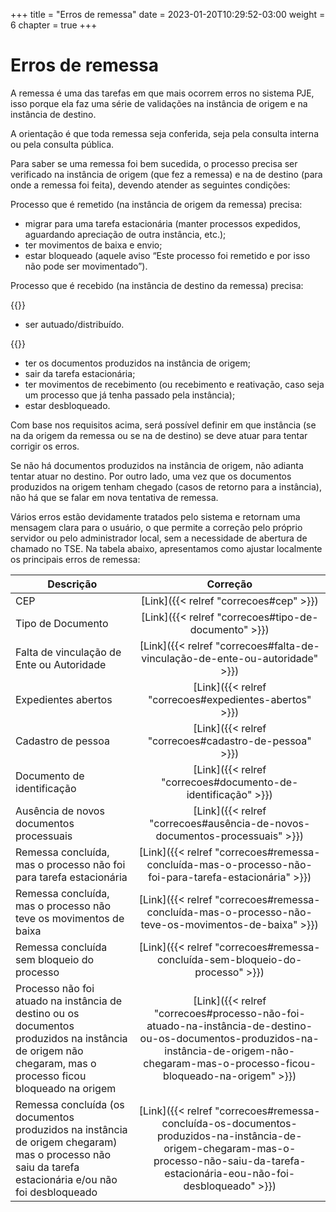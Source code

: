 +++
title = "Erros de remessa"
date = 2023-01-20T10:29:52-03:00
weight = 6
chapter = true
+++

# Erros de remessa
A remessa é uma das tarefas em que mais ocorrem erros no sistema PJE, isso porque ela faz uma série de validações na instância de origem e na instância de destino.

A orientação é que toda remessa seja conferida, seja pela consulta interna ou pela consulta pública.

Para saber se uma remessa foi bem sucedida, o processo precisa ser verificado na instância de origem (que fez a remessa) e na de destino (para onde a remessa foi feita), devendo atender as seguintes condições:

Processo que é remetido (na instância de origem da remessa) precisa:
+ migrar para uma tarefa estacionária (manter processos expedidos, aguardando apreciação de outra instância, etc.);
+ ter movimentos de baixa e envio;
+ estar bloqueado (aquele aviso “Este processo foi remetido e por isso não pode ser movimentado”).

Processo que é recebido (na instância de destino da remessa) precisa:

{{<marcar texto="SE FOR PRIMEIRA REMESSA">}}
+ ser autuado/distribuído.

{{<marcar texto="SE FOR RETORNO PARA A INSTÂNCIA">}}
+ ter os documentos produzidos na instância de origem;
+ sair da tarefa estacionária;
+ ter movimentos de recebimento (ou recebimento e reativação, caso seja um processo que já tenha passado pela instância);
+ estar desbloqueado.

Com base nos requisitos acima, será possível definir em que instância (se na da origem da remessa ou se na de destino) se deve atuar para tentar corrigir os erros.

Se não há documentos produzidos na instância de origem, não adianta tentar atuar no destino. Por outro lado, uma vez que os documentos produzidos na origem tenham chegado (casos de retorno para a instância), não há que se falar em nova tentativa de remessa.

Vários erros estão devidamente tratados pelo sistema e retornam uma mensagem clara para o usuário, o que permite a correção pelo próprio servidor ou pelo administrador local, sem a necessidade de abertura de chamado no TSE. Na tabela abaixo, apresentamos como ajustar localmente os principais erros de remessa:

| **Descrição**                                                                                                                                             |                                                                                         **Correção**                                                                                        |
|-----------------------------------------------------------------------------------------------------------------------------------------------------------|:-------------------------------------------------------------------------------------------------------------------------------------------------------------------------------------------:|
| CEP                                                                                                                                                       |                                                                            [Link]({{< relref "correcoes#cep" >}})                                                                           |
| Tipo de Documento                                                                                                                                         |                                                                     [Link]({{< relref "correcoes#tipo-de-documento" >}})                                                                    |
| Falta de vinculação de Ente ou Autoridade                                                                                                                 |                                                         [Link]({{< relref "correcoes#falta-de-vinculação-de-ente-ou-autoridade" >}})                                                        |
| Expedientes abertos                                                                                                                                       |                                                                    [Link]({{< relref "correcoes#expedientes-abertos" >}})                                                                   |
| Cadastro de pessoa                                                                                                                                        |                                                                    [Link]({{< relref "correcoes#cadastro-de-pessoa" >}})                                                                    |
| Documento de identificação                                                                                                                                |                                                                [Link]({{< relref "correcoes#documento-de-identificação" >}})                                                                |
| Ausência de novos documentos processuais                                                                                                                  |                                                         [Link]({{< relref "correcoes#ausência-de-novos-documentos-processuais" >}})                                                         |
| Remessa concluída, mas o processo não foi para tarefa estacionária                                                                                        |                                             [Link]({{< relref "correcoes#remessa-concluída-mas-o-processo-não-foi-para-tarefa-estacionária" >}})                                            |
| Remessa concluída, mas o processo não teve os movimentos de baixa                                                                                         |                                             [Link]({{< relref "correcoes#remessa-concluída-mas-o-processo-não-teve-os-movimentos-de-baixa" >}})                                             |
| Remessa concluída sem bloqueio do processo                                                                                                                |                                                        [Link]({{< relref "correcoes#remessa-concluída-sem-bloqueio-do-processo" >}})                                                        |
| Processo não foi atuado na instância de destino ou os documentos produzidos na instância de origem não chegaram, mas o processo ficou bloqueado na origem | [Link]({{< relref "correcoes#processo-não-foi-atuado-na-instância-de-destino-ou-os-documentos-produzidos-na-instância-de-origem-não-chegaram-mas-o-processo-ficou-bloqueado-na-origem" >}}) |
| Remessa concluída (os documentos produzidos na instância de origem chegaram) mas o processo não saiu da tarefa estacionária e/ou não foi desbloqueado     |    [Link]({{< relref "correcoes#remessa-concluída-os-documentos-produzidos-na-instância-de-origem-chegaram-mas-o-processo-não-saiu-da-tarefa-estacionária-eou-não-foi-desbloqueado" >}})    |